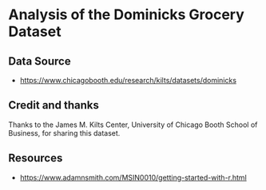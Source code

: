 # Analysis of the Dominicks Grocery Dataset

## Data Source
- https://www.chicagobooth.edu/research/kilts/datasets/dominicks

## Credit and thanks
Thanks to the James M. Kilts Center, University of Chicago Booth School of Business, for sharing this dataset.

## Resources
- https://www.adamnsmith.com/MSIN0010/getting-started-with-r.html

